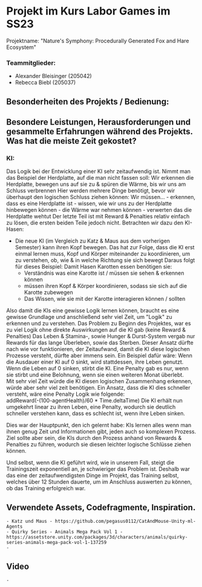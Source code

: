 # Projekt im Kurs Labor Games im SS23

Projektname: "Nature's Symphony: Procedurally Generated Fox and Hare Ecosystem"

### Teammitglieder:	

- Alexander Bleisinger (205042)
- Rebecca Biebl (205037)

## Besonderheiten des Projekts / Bedienung:

## Besondere Leistungen, Herausforderungen und gesammelte Erfahrungen während des Projekts. Was hat die meiste Zeit gekostet?

### KI:
Das Logik bei der Entwicklung einer KI sehr zeitaufwendig ist. Nimmt man das Beispiel der Herdplatte, auf die man nicht fassen soll:
Wir erkennen die Herdplatte, bewegen uns auf sie zu & spüren die Wärme, bis wir uns am Schluss verbrennen
Hier werden mehrere Dinge benötigt, bevor wir überhaupt den logischen Schluss ziehen können: 
Wir müssen...
	- erkennen, dass es eine Herdplatte ist
	- wissen, wie wir uns zu der Herdplatte hinbewegen können
	- die Wärme war nehmen können
	- verwerten das die Herdplatte wehtut
Der letzte Teil ist mit Reward & Penalties relativ einfach zu lösen, die ersten beiden Teile jedoch nicht. Betrachten wir dazu den KI-Hasen:
- Die neue KI (im Vergleich zu Katz & Maus aus dem vorherigen Semester) kann ihren Kopf bewegen.
  Das hat zur Folge, dass die KI erst einmal lernen muss, Kopf und Körper miteinander zu koordinieren, um zu verstehen, ob, wie & in welche Richtung sie sich bewegt
  Daraus folgt für dieses Beispiel: Damit Hasen Karotten essen benötigen sie:
	- Verständnis was eine Karotte ist / müssen sie sehen & erkennen können
	- müssen ihren Kopf & Körper koordinieren, sodass sie sich auf die Karotte zubewegen
	- Das Wissen, wie sie mit der Karotte interagieren können / sollten

Also damit die KIs eine gewisse Logik lernen können, braucht es eine gewisse Grundlage und anschließend sehr viel Zeit, um "Logik" zu erkennen und zu verstehen.
Das Problem zu Beginn des Projektes, war es zu viel Logik ohne direkte Auswirkungen auf die KI gab (keine Reward & Penalties)
Das Leben & Stamina-, sowie Hunger & Durst-System vergab nur Rewards für das lange Überleben, sowie das Sterben.
Dieser Ansatz dürfte nach wie vor funktionieren, der Zeitaufwand, damit die KI diese logischen Prozesse versteht, dürfte aber immens sein.
Ein Beispiel dafür wäre: 
Wenn die Ausdauer einer KI auf 0 sinkt, wird stattdessen, ihre Leben genutzt. 
Wenn die Leben auf 0 sinken, stirbt die KI.
Eine Penalty gab es nur, wenn sie stirbt und eine Belohnung, wenn sie einen weiteren Monat überlebt.	
Mit sehr viel Zeit würde die KI diesen logischen Zusammenhang erkennen, würde aber sehr viel zeit benötigen.
Ein Ansatz, dass die KI dies schneller versteht, wäre eine Penalty Logik wie folgende:	
addReward(-(100-agentHealth)/60 * Time.deltaTime)
Die KI erhält nun umgekehrt linear zu ihren Leben, eine Penalty, wodurch sie deutlich schneller verstehen kann, dass es schlecht ist, wenn ihre Leben sinken.

Dies war der Hauptpunkt, den ich gelernt habe: KIs lernen alles wenn man ihnen genug Zeit und Informationen gibt, jeden auch so komplexen Prozess. 
Ziel sollte aber sein, die KIs durch den Prozess anhand von Rewards & Penalties zu führen, wodurch sie diesen leichter logische Schlüsse ziehen können.

Und selbst, wenn die KI geführt wird, wie in unserem Fall, steigt die Trainingszeit exponentiell an, 
je schwieriger das Problem ist. Deshalb war das eine der zeitaufwendigsten Dinge im Projekt, 
das Training selbst, welches über 12 Stunden dauerte, um im Anschluss auswerten zu können, 
ob das Training erfolgreich war.

## Verwendete Assets, Codefragmente, Inspiration.

	- Katz und Maus - https://github.com/pegasus0112/CatAndMouse-Unity-ml-Agents
	- Quirky Series - Animals Mega Pack Vol 1 - https://assetstore.unity.com/packages/3d/characters/animals/quirky-series-animals-mega-pack-vol-1-137259
	- 

## Video

	- 
